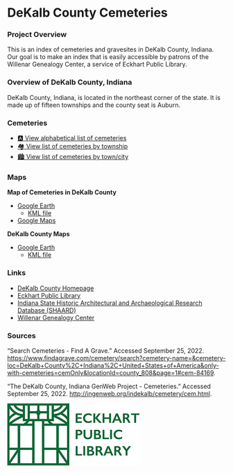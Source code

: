 # DeKalb County Cemeteries

### Project Overview

This is an index of cemeteries and gravesites in DeKalb County, Indiana. Our goal is to make an index that is easily accessible by patrons of the Willenar Genealogy Center, a service of Eckhart Public Library. 




      
### Overview of DeKalb County, Indiana

DeKalb County, Indiana, is located in the northeast corner of the state. It is made up of fifteen townships and the county seat is Auburn. 

### Cemeteries
- [:a: View alphabetical list of cemeteries](https://github.com/FyoAtEPL/DeKalbCemeteries/blob/main/cemeteriesAlphabetical.md "View alphabetical list of cemeteries")
- [:houses: View list of cemeteries by township](https://github.com/FyoAtEPL/DeKalbCemeteries/blob/main/cemeteriesTownship.md "View list of cemeteries by township")
- [:cityscape: View list of cemeteries by town/city](https://github.com/FyoAtEPL/DeKalbCemeteries/blob/main/cemeteriesTownCity.md "View list of cemeteries by town or city")

### Maps

**Map of Cemeteries in DeKalb County**
- [Google Earth](https://earth.google.com/earth/d/1IkB4vdsmJQTE0EF9CAFmJNGzmwCz2O-d?usp=sharing "Google Earth")
  - [KML file](https://github.com/FyoAtEPL/DeKalbCemeteries/blob/main/DeKalb%20Cemeteries.kml "KML file")
- [Google Maps](https://www.google.com/maps/d/u/0/edit?mid=1VvFjn6Nm9cvcaRyBaIXMSityjvwoAlY&usp=sharing "Google Maps")

**DeKalb County Maps**
- [Google Earth](https://earth.google.com/earth/d/1F5oxFNJNDPWA4ebYEm9J0zgwRtdOunnW?usp=sharing "Google Earth")
  - [KML file](https://github.com/FyoAtEPL/DeKalbCemeteries/blob/main/DeKalb%20Map.kml "KML file")

### Links
- [DeKalb County Homepage](https://www.co.dekalb.in.us/ "DeKalb County Homepage")
- [Eckhart Public Library](https://www.epl.lib.in.us/ "Eckhart Public Library")
- [Indiana State Historic Architectural and Archaeological Research Database (SHAARD)](https://secure.in.gov/apps/dnr/shaard/welcome.html "Indiana State Historic Architectural and Archaeological Research Database (SHAARD)")
- [Willenar Genealogy Center](https://epl.lib.in.us/genealogy/ "Willenar Genealogy Center")


### Sources
“Search Cemeteries - Find A Grave.” Accessed September 25, 2022. https://www.findagrave.com/cemetery/search?cemetery-name=&cemetery-loc=DeKalb+County%2C+Indiana%2C+United+States+of+America&only-with-cemeteries=cemOnly&locationId=county_808&page=1#cem-84169.

“The DeKalb County, Indiana GenWeb Project - Cemeteries.” Accessed September 25, 2022. http://ingenweb.org/indekalb/cemetery/cem.html.

[![Eckhart Public Library Logo](https://github.com/FyoAtEPL/DeKalbCemeteries/blob/main/images/EPL%20logo.png "Eckhart Public Library Logo")](https://epl.lib.in.us/)
